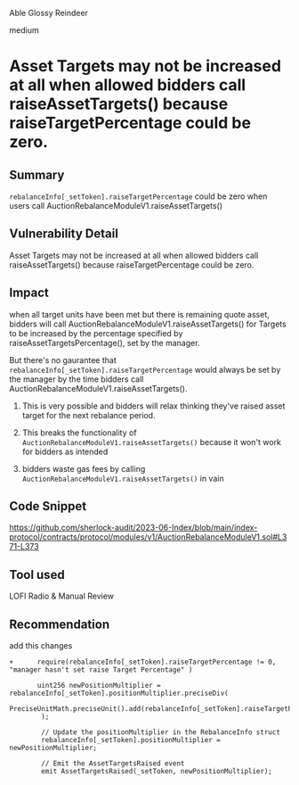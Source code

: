 Able Glossy Reindeer

medium

# Asset Targets may not be increased at all when allowed bidders call raiseAssetTargets() because raiseTargetPercentage could be zero.

## Summary
 `rebalanceInfo[_setToken].raiseTargetPercentage` could be zero when users call AuctionRebalanceModuleV1.raiseAssetTargets()

## Vulnerability Detail
Asset Targets may not be increased at all when allowed bidders call raiseAssetTargets() because raiseTargetPercentage could be zero.

## Impact
 when all target units have been met but there is remaining quote asset, bidders will call AuctionRebalanceModuleV1.raiseAssetTargets() for Targets to be increased by the percentage specified by raiseAssetTargetsPercentage(), set by the manager.

But there's no gaurantee that `rebalanceInfo[_setToken].raiseTargetPercentage` would always be set by the manager by the time bidders call AuctionRebalanceModuleV1.raiseAssetTargets(). 

1. This is very possible and bidders will relax thinking they've raised asset target for the next rebalance period.

2. This breaks the functionality of `AuctionRebalanceModuleV1.raiseAssetTargets()` because it won't work for bidders as intended

3. bidders waste gas fees by calling `AuctionRebalanceModuleV1.raiseAssetTargets()` in vain



## Code Snippet
https://github.com/sherlock-audit/2023-06-Index/blob/main/index-protocol/contracts/protocol/modules/v1/AuctionRebalanceModuleV1.sol#L371-L373
## Tool used

LOFI Radio & Manual Review

## Recommendation
add this changes 
```solidity
+      require(rebalanceInfo[_setToken].raiseTargetPercentage != 0, "manager hasn't set raise Target Percentage" )

       uint256 newPositionMultiplier = rebalanceInfo[_setToken].positionMultiplier.preciseDiv(
            PreciseUnitMath.preciseUnit().add(rebalanceInfo[_setToken].raiseTargetPercentage)
        );

        // Update the positionMultiplier in the RebalanceInfo struct
        rebalanceInfo[_setToken].positionMultiplier = newPositionMultiplier;

        // Emit the AssetTargetsRaised event
        emit AssetTargetsRaised(_setToken, newPositionMultiplier);
```